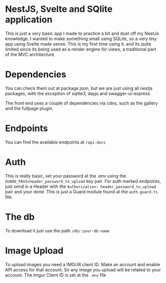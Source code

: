 # NestJS, Svelte and SQlite application
This is just a very basic app I made to practice a bit and dust off my NestJs knowledge. I wanted to make something small using SQLite, so a very tiny app using Svelte made sense. This is my first time using it, and its quite limited since its being used as a render engine for views, a traditional part of the MVC architecture.

# Dependencies
You can check them out at package.json, but we are just using all nestjs packages, with the exception of sqlite3, dayjs and swagger-ui-express

The front end uses a couple of dependencies via cdns, such as the gallery and the fullpage plugin.

# Endpoints
You can find the available endpoints at `/api-docs`

# Auth
This is really basic, set your password at the .env using the `GUARD_PASS=header_password_to_upload` key pair.
For auth marked endpoints, just send in a Header with the `Authorization: header_password_to_upload` pair and your done.
This is just a Guard module found at the `auth.guard.ts` file.

# The db 
To download it just use the path `/db/:your-db-name`

# Image Upload
To upload images you need a IMGUR client ID. Make an account and enable API access for that account. So any image you upload will be related to your account. The Imgur Client ID is set at the `.env` file